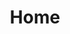 ---
title: Home
layout: index
section_hero: We Help Great Brands and Retailers Grow Their Revenues Online
---